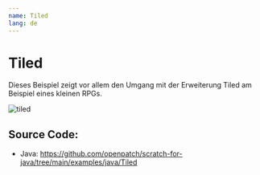 ```yaml
---
name: Tiled
lang: de
---
```


# Tiled

Dieses Beispiel zeigt vor allem den Umgang mit der Erweiterung Tiled am Beispiel eines kleinen RPGs.

![tiled](/assets/tiled.gif)

## Source Code:

- Java: https://github.com/openpatch/scratch-for-java/tree/main/examples/java/Tiled
